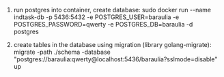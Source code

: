 1. run postgres into container, create database:
sudo docker run --name indtask-db -p 5436:5432 -e POSTGRES_USER=baraulia -e POSTGRES_PASSWORD=qwerty -e POSTGRES_DB=baraulia -d postgres

2. create tables in the database using migration (library golang-migrate):
migrate -path ./schema -database "postgres://baraulia:qwerty@localhost:5436/baraulia?sslmode=disable" up



